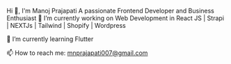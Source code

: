 
Hi 👋, I'm Manoj Prajapati
A passionate Frontend Developer and Business Enthusiast
🔭 I’m currently working on Web Development in React JS | Strapi | NEXTJs | Tailwind | Shopify | Wordpress

🌱 I’m currently learning Flutter

📫 How to reach me: mnprajapati007@gmail.com


